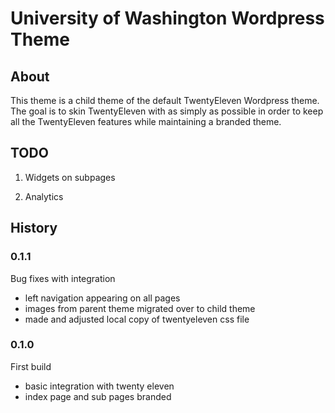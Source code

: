 # University of Washington Wordpress Theme

## About

This theme is a child theme of the default TwentyEleven Wordpress theme.  
The goal is to skin TwentyEleven with as simply as possible in order to keep all the TwentyEleven features while maintaining a branded theme.

## TODO 

1. Widgets on subpages

2. Analytics


## History

### 0.1.1

Bug fixes with integration
  - left navigation appearing on all pages
  - images from parent theme migrated over to child theme
  - made and adjusted local copy of twentyeleven css file 

### 0.1.0

First build 
  
  - basic integration with twenty eleven
  - index page and sub pages branded
